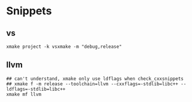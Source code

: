 # Snippets


## vs

```shell
xmake project -k vsxmake -m "debug,release"
```

## llvm

```shell
## can't understand, xmake only use ldflags when check_cxxsnippets
## xmake f -m release --toolchain=llvm --cxxflags=-stdlib=libc++ --ldflags=-stdlib=libc++ 
xmake mf llvm
```